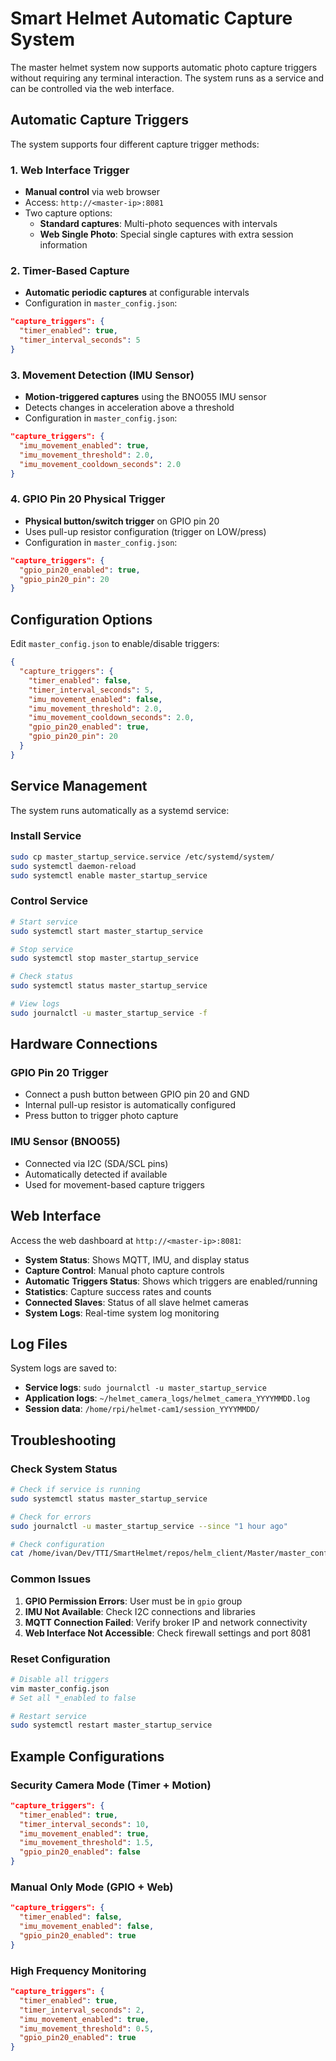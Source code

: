 # Smart Helmet Automatic Capture System

The master helmet system now supports automatic photo capture triggers without requiring any terminal interaction. The system runs as a service and can be controlled via the web interface.

## Automatic Capture Triggers

The system supports four different capture trigger methods:

### 1. Web Interface Trigger
- **Manual control** via web browser
- Access: `http://<master-ip>:8081`
- Two capture options:
  - **Standard captures**: Multi-photo sequences with intervals
  - **Web Single Photo**: Special single captures with extra session information

### 2. Timer-Based Capture
- **Automatic periodic captures** at configurable intervals
- Configuration in `master_config.json`:
```json
"capture_triggers": {
  "timer_enabled": true,
  "timer_interval_seconds": 5
}
```

### 3. Movement Detection (IMU Sensor)
- **Motion-triggered captures** using the BNO055 IMU sensor
- Detects changes in acceleration above a threshold
- Configuration in `master_config.json`:
```json
"capture_triggers": {
  "imu_movement_enabled": true,
  "imu_movement_threshold": 2.0,
  "imu_movement_cooldown_seconds": 2.0
}
```

### 4. GPIO Pin 20 Physical Trigger
- **Physical button/switch trigger** on GPIO pin 20
- Uses pull-up resistor configuration (trigger on LOW/press)
- Configuration in `master_config.json`:
```json
"capture_triggers": {
  "gpio_pin20_enabled": true,
  "gpio_pin20_pin": 20
}
```

## Configuration Options

Edit `master_config.json` to enable/disable triggers:

```json
{
  "capture_triggers": {
    "timer_enabled": false,
    "timer_interval_seconds": 5,
    "imu_movement_enabled": false,
    "imu_movement_threshold": 2.0,
    "imu_movement_cooldown_seconds": 2.0,
    "gpio_pin20_enabled": true,
    "gpio_pin20_pin": 20
  }
}
```

## Service Management

The system runs automatically as a systemd service:

### Install Service
```bash
sudo cp master_startup_service.service /etc/systemd/system/
sudo systemctl daemon-reload
sudo systemctl enable master_startup_service
```

### Control Service
```bash
# Start service
sudo systemctl start master_startup_service

# Stop service  
sudo systemctl stop master_startup_service

# Check status
sudo systemctl status master_startup_service

# View logs
sudo journalctl -u master_startup_service -f
```

## Hardware Connections

### GPIO Pin 20 Trigger
- Connect a push button between GPIO pin 20 and GND
- Internal pull-up resistor is automatically configured
- Press button to trigger photo capture

### IMU Sensor (BNO055)
- Connected via I2C (SDA/SCL pins)
- Automatically detected if available
- Used for movement-based capture triggers

## Web Interface

Access the web dashboard at `http://<master-ip>:8081`:

- **System Status**: Shows MQTT, IMU, and display status
- **Capture Control**: Manual photo capture controls
- **Automatic Triggers Status**: Shows which triggers are enabled/running
- **Statistics**: Capture success rates and counts
- **Connected Slaves**: Status of all slave helmet cameras
- **System Logs**: Real-time system log monitoring

## Log Files

System logs are saved to:
- **Service logs**: `sudo journalctl -u master_startup_service`
- **Application logs**: `~/helmet_camera_logs/helmet_camera_YYYYMMDD.log`
- **Session data**: `/home/rpi/helmet-cam1/session_YYYYMMDD/`

## Troubleshooting

### Check System Status
```bash
# Check if service is running
sudo systemctl status master_startup_service

# Check for errors
sudo journalctl -u master_startup_service --since "1 hour ago"

# Check configuration
cat /home/ivan/Dev/TTI/SmartHelmet/repos/helm_client/Master/master_config.json
```

### Common Issues

1. **GPIO Permission Errors**: User must be in `gpio` group
2. **IMU Not Available**: Check I2C connections and libraries
3. **MQTT Connection Failed**: Verify broker IP and network connectivity
4. **Web Interface Not Accessible**: Check firewall settings and port 8081

### Reset Configuration
```bash
# Disable all triggers
vim master_config.json
# Set all *_enabled to false

# Restart service
sudo systemctl restart master_startup_service
```

## Example Configurations

### Security Camera Mode (Timer + Motion)
```json
"capture_triggers": {
  "timer_enabled": true,
  "timer_interval_seconds": 10,
  "imu_movement_enabled": true,
  "imu_movement_threshold": 1.5,
  "gpio_pin20_enabled": false
}
```

### Manual Only Mode (GPIO + Web)
```json
"capture_triggers": {
  "timer_enabled": false,
  "imu_movement_enabled": false,
  "gpio_pin20_enabled": true
}
```

### High Frequency Monitoring
```json
"capture_triggers": {
  "timer_enabled": true,
  "timer_interval_seconds": 2,
  "imu_movement_enabled": true,
  "imu_movement_threshold": 0.5,
  "gpio_pin20_enabled": true
}
``` 